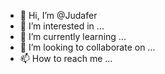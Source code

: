 - 👋 Hi, I’m @Judafer
- 👀 I’m interested in ...
- 🌱 I’m currently learning ...
- 💞️ I’m looking to collaborate on ...
- 📫 How to reach me ...

<!---
Judafer/Judafer is a ✨ special ✨ repository because its `README.md` (this file) appears on your GitHub profile.
You can click the Preview link to take a look at your changes.
--->
